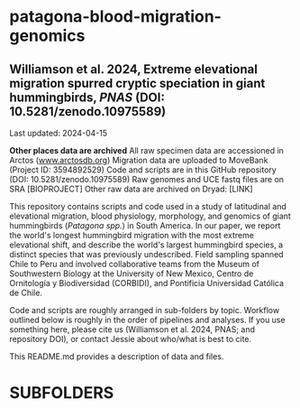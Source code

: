 # patagona-blood-migration-genomics

## Williamson et al. 2024, Extreme elevational migration spurred cryptic speciation in giant hummingbirds, *PNAS* (DOI: 10.5281/zenodo.10975589)

Last updated: 2024-04-15

**Other places data are archived**
All raw specimen data are accessioned in Arctos (www.arctosdb.org)
Migration data are uploaded to MoveBank (Project ID: 3594892529)
Code and scripts are in this GitHub repository (DOI: 10.5281/zenodo.10975589)
Raw genomes and UCE fastq files are on SRA [BIOPROJECT]
Other raw data are archived on Dryad: [LINK]

This repository contains scripts and code used in a study of latitudinal and elevational migration, blood physiology, morphology, and genomics of giant hummingbirds (*Patagona spp.*) in South America. In our paper, we report the world's longest hummingbird migration with the most extreme elevational shift, and describe the world's largest hummingbird species, a distinct species that was previously undescribed. Field sampling spanned Chile to Peru and involved collaborative teams from the Museum of Southwestern Biology at the University of New Mexico, Centro de Ornitología y Biodiversidad (CORBIDI), and Pontificia Universidad Católica de Chile. 

Code and scripts are roughly arranged in sub-folders by topic. Workflow outlined below is roughly in the order of pipelines and analyses. If you use something here, please cite us (Williamson et al. 2024, PNAS; and repository DOI), or contact Jessie about who/what is best to cite. 

This README.md provides a description of data and files. 


# SUBFOLDERS 

## 
